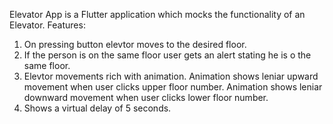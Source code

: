 Elevator App is a Flutter application which mocks the functionality of an Elevator.
Features: 
1. On pressing button elevtor moves to the desired floor.
2. If the person is on the same floor user gets an alert stating he is o the same floor.
3. Elevtor movements rich with animation.
   Animation shows leniar upward movement when user clicks upper floor number.
   Animation shows leniar downward  movement when user clicks lower floor number.
4. Shows a virtual delay of 5 seconds.
